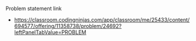 Problem statement link

- https://classroom.codingninjas.com/app/classroom/me/25433/content/694577/offering/11358738/problem/24692?leftPanelTabValue=PROBLEM
